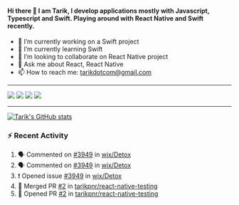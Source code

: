 #### Hi there 👋 I am Tarik, I develop applications mostly with Javascript, Typescript and Swift. Playing around with React Native and Swift recently.


- 🔭 I’m currently working on a Swift project
- 🌱 I’m currently learning Swift
- 👯 I’m looking to collaborate on React Native project
- 💬 Ask me about React, React Native
- 📫 How to reach me: tarikdotcom@gmail.com




---


<a target="_blank" href="https://www.linkedin.com/in/tarik-pinarci"><img src="https://img.shields.io/badge/-LinkedIn-0077B5?style=for-the-badge&logo=Linkedin&logoColor=white"></img></a>
<a target="_blank" href="mailto:tarikdotcom@gmail.com"><img src="https://img.shields.io/badge/-Gmail-D14836?style=for-the-badge&logo=Gmail&logoColor=white"></img></a>
<a target="_blank" href="https://medium.com/@tarikpnr"><img src="https://img.shields.io/badge/-Medium-12100E?style=for-the-badge&logo=Medium&logoColor=white"></img></a>
<a target="_blank" href="https://stackoverflow.com/users/9631529/tarik"><img src="https://img.shields.io/badge/-Stackoverflow-F48224?style=for-the-badge&logo=stack-overflow&logoColor=white"></img></a>

---

[![Tarik's GitHub stats](https://github-readme-stats-pi-sable.vercel.app/api?username=tarikpnr&show_icons=true&theme=radical)](https://github.com/tarikpnr/github-readme-stats)


### :zap: Recent Activity

<!--START_SECTION:activity-->
1. 🗣 Commented on [#3949](https://github.com/wix/Detox/issues/3949) in [wix/Detox](https://github.com/wix/Detox)
2. 🗣 Commented on [#3949](https://github.com/wix/Detox/issues/3949) in [wix/Detox](https://github.com/wix/Detox)
3. ❗️ Opened issue [#3949](https://github.com/wix/Detox/issues/3949) in [wix/Detox](https://github.com/wix/Detox)
4. 🎉 Merged PR [#2](https://github.com/tarikpnr/react-native-testing/pull/2) in [tarikpnr/react-native-testing](https://github.com/tarikpnr/react-native-testing)
5. 💪 Opened PR [#2](https://github.com/tarikpnr/react-native-testing/pull/2) in [tarikpnr/react-native-testing](https://github.com/tarikpnr/react-native-testing)
<!--END_SECTION:activity-->








